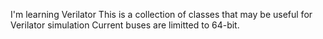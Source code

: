 I'm learning Verilator
This is a collection of classes that may be useful for Verilator simulation
Current buses are limitted to 64-bit. 